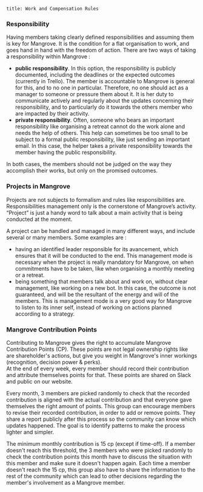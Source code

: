 ```
title: Work and Compensation Rules
```

### Responsibility

Having members taking clearly defined responsibilities and assuming them is key for Mangrove. It is the condition for a flat organisation to work, and goes hand in hand with the freedom of action. There are two ways of taking a responsibility within Mangrove :

* **public responsibility**. In this option, the responsibility is publicly documented, including the deadlines or the expected outcomes \(currently in Trello\). The member is accountable to Mangrove is general for this, and to no one in particular. Therefore, no one should act as a manager to someone or pressure them about it. It is her duty to communicate actively and regularly about the updates concerning their responsibility, and to particularly do it towards the others member who are impacted by their activity.
* **private responsibility**. Often, someone who bears an important responsibility like organising a retreat cannot do the work alone and needs the help of others. This help can sometimes be too small to be subject to a formal public responsibility, like just sending an important email. In this case, the helper takes a private responsibility towards the member having the public responsibility.

In both cases, the members should not be judged on the way they accomplish their works, but only on the promised outcomes.

### Projects in Mangrove

Projects are not subjects to formalism and rules like responsibilities are. Responsibilities management only is the cornerstone of Mangrove’s activity. “Project” is just a handy word to talk about a main activity that is being conducted at the moment.

A project can be handled and managed in many different ways, and include several or many members. Some examples are :

* having an identified leader responsible for its avancement, which ensures that it will be conducted to the end. This management mode is necessary when the project is really mandatory for Mangrove, on when commitments have to be taken, like when organising a monthly meeting or a retreat.
* being something that members talk about and work on, without clear management, like working on a new bot. In this case, the outcome is not guaranteed, and will be the resultant of the energy and will of the members. This is management mode is a very good way for Mangrove to listen to its inner self, instead of working on actions planned according to a strategy.

### Mangrove Contribution Points

Contributing to Mangrove gives the right to accumulate Mangrove Contribution Points \(CP\). These points are not legal ownership rights like are shareholder's actions, but give you weight in Mangrove's inner workings \(recognition, decision power & perks\).  
At the end of every week, every member should record their contribution and attribute themselves points for that. These points are shared on Slack and public on our website.

Every month, 3 members are picked randomly to check that the recorded contribution is aligned with the actual contribution and that everyone gave themselves the right amount of points. This group can encourage members to revise their recorded contribution, in order to add or remove points. They share a report publicly after this process so the community can know which updates happened. The goal is to identify patterns to make the process lighter and simpler.

The minimum monthly contribution is 15 cp \(except if time-off\). If a member doesn't reach this threshold, the 3 members who were picked randomly to check the contribution points this month have to discuss the situation with this member and make sure it doesn't happen again. Each time a member doesn't reach the 15 cp,  this group also have to share the information to the rest of the community which can lead to other decisions regarding the member's involvement as a Mangrove member.

